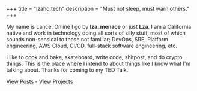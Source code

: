 +++
title = "lzahq.tech"
description = "Must not sleep, must warn others."
+++

My name is Lance. Online I go by **lza_menace** or just **Lza**. I am a California native and work in technology doing all sorts of silly stuff, most of which sounds non-sensical to those not familiar; DevOps, SRE, Platform engineering, AWS Cloud, CI/CD, full-stack software engineering, etc. 

I like to cook and bake, skateboard, write code, shitpost, and do crypto things. This is the place where I intend to about things like I know what I'm talking about. Thanks for coming to my TED Talk.

[View Posts](/posts) - [View Projects](/projects)